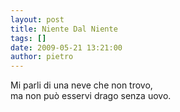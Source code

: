 ```yaml
---
layout: post
title: Niente Dal Niente
tags: []
date: 2009-05-21 13:21:00
author: pietro
---
```

Mi parli di una neve che non trovo,<br/>ma non può esservi drago senza uovo.
